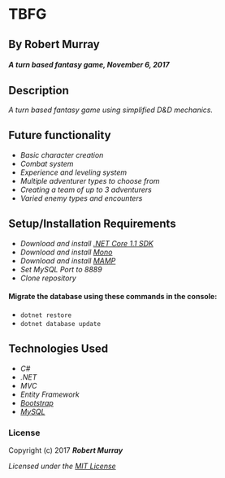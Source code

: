 # TBFG

## By Robert Murray

#### _A turn based fantasy game, November 6, 2017_

## Description

_A turn based fantasy game using simplified D&D mechanics._

## Future functionality

* _Basic character creation_
* _Combat system_
* _Experience and leveling system_
* _Multiple adventurer types to choose from_
* _Creating a team of up to 3 adventurers_
* _Varied enemy types and encounters_

## Setup/Installation Requirements

* _Download and install [.NET Core 1.1 SDK](https://www.microsoft.com/net/download/core)_
* _Download and install [Mono](http://www.mono-project.com/download/)_
* _Download and install [MAMP](https://www.mamp.info/en/)_
* _Set MySQL Port to 8889_
* _Clone repository_

#### Migrate the database using these commands in the console:
* `dotnet restore`
* `dotnet database update`

## Technologies Used
* _C#_
* _.NET_
* _MVC_
* _Entity Framework_
* _[Bootstrap](http://getbootstrap.com/getting-started/)_
* _[MySQL](https://www.mysql.com/)_

### License

Copyright (c) 2017 **_Robert Murray_**

*Licensed under the [MIT License](https://opensource.org/licenses/MIT)*
